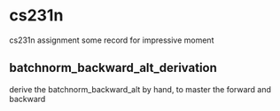 # cs231n
cs231n assignment
some record for impressive moment  
## batchnorm_backward_alt_derivation  
derive the batchnorm_backward_alt by hand, to master the forward and backward
